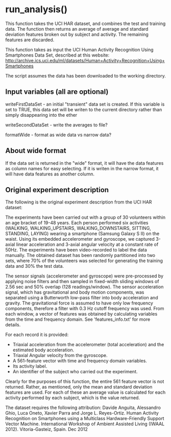 run_analysis()
========================================================

This function takes the UCI HAR dataset, and combines the test and training data.  The function then returns an average of average and standard deviation features broken out by subject and activity.  The remaining features are discarded.

This function takes as input the UCI Human Activity Recognition Using Smartphones Data Set, described at this website:
http://archive.ics.uci.edu/ml/datasets/Human+Activity+Recognition+Using+Smartphones

The script assumes the data has been downloaded to the working directory.

<h2>Input variables (all are optional)</h2>
writeFirstDataSet - an initial "transient" data set is created. If this variable is set to TRUE, this data set will be writen to the current directory rather than simply disappearing into the ether

writeSecondDataSet - write the averages to file?

formatWide - format as wide data vs narrow data?

<h2>About wide format</h2>
If the data set is returned in the "wide" format, it will have the data features as column names for easy selecting.  If it is writen in the narrow format, it will have data features as another column.

<h2>Original experiment description</h2>
The following is the original experiment description from the UCI HAR dataset:

The experiments have been carried out with a group of 30 volunteers within an age bracket of 19-48 years. Each person performed six activities (WALKING, WALKING_UPSTAIRS, WALKING_DOWNSTAIRS, SITTING, STANDING, LAYING) wearing a smartphone (Samsung Galaxy S II) on the waist. Using its embedded accelerometer and gyroscope, we captured 3-axial linear acceleration and 3-axial angular velocity at a constant rate of 50Hz. The experiments have been video-recorded to label the data manually. The obtained dataset has been randomly partitioned into two sets, where 70% of the volunteers was selected for generating the training data and 30% the test data. 

The sensor signals (accelerometer and gyroscope) were pre-processed by applying noise filters and then sampled in fixed-width sliding windows of 2.56 sec and 50% overlap (128 readings/window). The sensor acceleration signal, which has gravitational and body motion components, was separated using a Butterworth low-pass filter into body acceleration and gravity. The gravitational force is assumed to have only low frequency components, therefore a filter with 0.3 Hz cutoff frequency was used. From each window, a vector of features was obtained by calculating variables from the time and frequency domain. See 'features_info.txt' for more details. 

For each record it is provided:

- Triaxial acceleration from the accelerometer (total acceleration) and the estimated body acceleration.
- Triaxial Angular velocity from the gyroscope. 
- A 561-feature vector with time and frequency domain variables. 
- Its activity label. 
- An identifier of the subject who carried out the experiment.

Clearly for the purposes of this function, the entire 561 feature vector is not returned.  Rather, as mentioned, only the mean and standard deviation features are used.  For each of these an average value is calculated for each activity performed by each subject, which is the value returned.

The dataset requires the following attribution:
Davide Anguita, Alessandro Ghio, Luca Oneto, Xavier Parra and Jorge L. Reyes-Ortiz. Human Activity Recognition on Smartphones using a Multiclass Hardware-Friendly Support Vector Machine. International Workshop of Ambient Assisted Living (IWAAL 2012). Vitoria-Gasteiz, Spain. Dec 2012